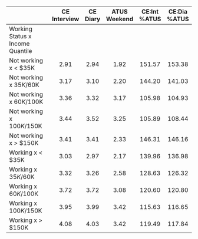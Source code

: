 
|                      | CE<br>Interview |  CE<br>Diary | ATUS<br>Weekend | CE:Int<br>%ATUS | CE:Dia<br>%ATUS |
| -------------------- | :----------: | :----------: | :----------: | :----------: | :----------: |
| Working Status x Income Quantile |              |              |              |              |              |
| Not working x     < $35K |         2.91 |         2.94 |         1.92 |       151.57 |       153.38 |
| Not working x  $35K/$60K |         3.17 |         3.10 |         2.20 |       144.20 |       141.03 |
| Not working x  $60K/$100K |         3.36 |         3.32 |         3.17 |       105.98 |       104.93 |
| Not working x $100K/$150K |         3.44 |         3.52 |         3.25 |       105.89 |       108.44 |
| Not working x     > $150K |         3.41 |         3.41 |         2.33 |       146.31 |       146.16 |
| Working x     < $35K |         3.03 |         2.97 |         2.17 |       139.96 |       136.98 |
| Working x  $35K/$60K |         3.32 |         3.26 |         2.58 |       128.63 |       126.32 |
| Working x  $60K/$100K |         3.72 |         3.72 |         3.08 |       120.60 |       120.80 |
| Working x $100K/$150K |         3.95 |         3.99 |         3.42 |       115.63 |       116.65 |
| Working x     > $150K |         4.08 |         4.03 |         3.42 |       119.49 |       117.84 |

